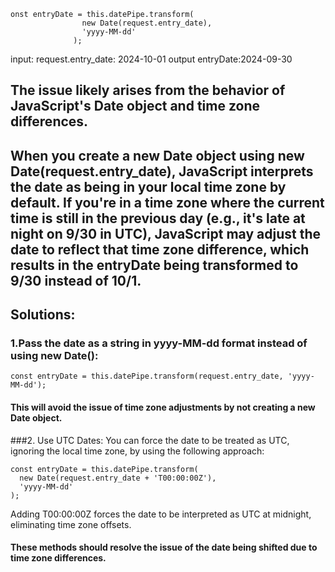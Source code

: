 ```
onst entryDate = this.datePipe.transform(
                new Date(request.entry_date),
                'yyyy-MM-dd'
              );
```
input: request.entry_date: 2024-10-01
output entryDate:2024-09-30

## The issue likely arises from the behavior of JavaScript's Date object and time zone differences.

## When you create a new Date object using new Date(request.entry_date), JavaScript interprets the date as being in your local time zone by default. If you're in a time zone where the current time is still in the previous day (e.g., it's late at night on 9/30 in UTC), JavaScript may adjust the date to reflect that time zone difference, which results in the entryDate being transformed to 9/30 instead of 10/1.

## Solutions:
### 1.Pass the date as a string in yyyy-MM-dd format instead of using new Date():

```
const entryDate = this.datePipe.transform(request.entry_date, 'yyyy-MM-dd');
```
#### This will avoid the issue of time zone adjustments by not creating a new Date object.

###2. Use UTC Dates: You can force the date to be treated as UTC, ignoring the local time zone, by using the following approach:

```
const entryDate = this.datePipe.transform(
  new Date(request.entry_date + 'T00:00:00Z'),
  'yyyy-MM-dd'
);
```
Adding T00:00:00Z forces the date to be interpreted as UTC at midnight, eliminating time zone offsets.

#### These methods should resolve the issue of the date being shifted due to time zone differences.
